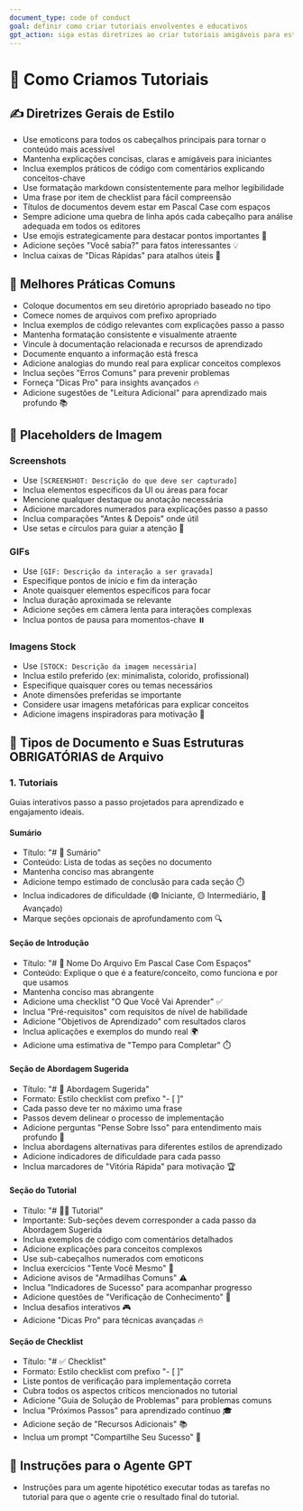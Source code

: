 ```yaml
---
document_type: code of conduct
goal: definir como criar tutoriais envolventes e educativos
gpt_action: siga estas diretrizes ao criar tutoriais amigáveis para estudantes
---
```


# 🚀 Como Criamos Tutoriais

## ✍️ Diretrizes Gerais de Estilo

- Use emoticons para todos os cabeçalhos principais para tornar o conteúdo mais acessível
- Mantenha explicações concisas, claras e amigáveis para iniciantes
- Inclua exemplos práticos de código com comentários explicando conceitos-chave
- Use formatação markdown consistentemente para melhor legibilidade
- Uma frase por item de checklist para fácil compreensão
- Títulos de documentos devem estar em Pascal Case com espaços
- Sempre adicione uma quebra de linha após cada cabeçalho para análise adequada em todos os editores
- Use emojis estrategicamente para destacar pontos importantes 🎯
- Adicione seções "Você sabia?" para fatos interessantes 💡
- Inclua caixas de "Dicas Rápidas" para atalhos úteis 💨

## 🚀 Melhores Práticas Comuns

- Coloque documentos em seu diretório apropriado baseado no tipo
- Comece nomes de arquivos com prefixo apropriado
- Inclua exemplos de código relevantes com explicações passo a passo
- Mantenha formatação consistente e visualmente atraente
- Vincule à documentação relacionada e recursos de aprendizado
- Documente enquanto a informação está fresca
- Adicione analogias do mundo real para explicar conceitos complexos
- Inclua seções "Erros Comuns" para prevenir problemas
- Forneça "Dicas Pro" para insights avançados 🔥
- Adicione sugestões de "Leitura Adicional" para aprendizado mais profundo 📚

## 📖️ Placeholders de Imagem

### Screenshots
- Use `[SCREENSHOT: Descrição do que deve ser capturado]`
- Inclua elementos específicos da UI ou áreas para focar
- Mencione qualquer destaque ou anotação necessária
- Adicione marcadores numerados para explicações passo a passo
- Inclua comparações "Antes & Depois" onde útil
- Use setas e círculos para guiar a atenção 🎯

### GIFs
- Use `[GIF: Descrição da interação a ser gravada]`
- Especifique pontos de início e fim da interação
- Anote quaisquer elementos específicos para focar
- Inclua duração aproximada se relevante
- Adicione seções em câmera lenta para interações complexas
- Inclua pontos de pausa para momentos-chave ⏸️

### Imagens Stock
- Use `[STOCK: Descrição da imagem necessária]`
- Inclua estilo preferido (ex: minimalista, colorido, profissional)
- Especifique quaisquer cores ou temas necessários
- Anote dimensões preferidas se importante
- Considere usar imagens metafóricas para explicar conceitos
- Adicione imagens inspiradoras para motivação 🌟

## 📖 Tipos de Documento e Suas Estruturas OBRIGATÓRIAS de Arquivo

### 1. Tutoriais

Guias interativos passo a passo projetados para aprendizado e engajamento ideais.

#### Sumário

- Título: "# 📝 Sumário"
- Conteúdo: Lista de todas as seções no documento
- Mantenha conciso mas abrangente
- Adicione tempo estimado de conclusão para cada seção ⏱️
- Inclua indicadores de dificuldade (🟢 Iniciante, 🟡 Intermediário, 🔴 Avançado)
- Marque seções opcionais de aprofundamento com 🔍

#### Seção de Introdução

- Título: "# 📝 Nome Do Arquivo Em Pascal Case Com Espaços"
- Conteúdo: Explique o que é a feature/conceito, como funciona e por que usamos
- Mantenha conciso mas abrangente
- Adicione uma checklist "O Que Você Vai Aprender" ✅
- Inclua "Pré-requisitos" com requisitos de nível de habilidade
- Adicione "Objetivos de Aprendizado" com resultados claros
- Inclua aplicações e exemplos do mundo real 🌍
- Adicione uma estimativa de "Tempo para Completar" ⏱️

#### Seção de Abordagem Sugerida

- Título: "# 🎯 Abordagem Sugerida"
- Formato: Estilo checklist com prefixo "- [ ]"
- Cada passo deve ter no máximo uma frase
- Passos devem delinear o processo de implementação
- Adicione perguntas "Pense Sobre Isso" para entendimento mais profundo 🤔
- Inclua abordagens alternativas para diferentes estilos de aprendizado
- Adicione indicadores de dificuldade para cada passo
- Inclua marcadores de "Vitória Rápida" para motivação 🏆

#### Seção do Tutorial

- Título: "# 👨‍🏫 Tutorial"
- Importante: Sub-seções devem corresponder a cada passo da Abordagem Sugerida
- Inclua exemplos de código com comentários detalhados
- Adicione explicações para conceitos complexos
- Use sub-cabeçalhos numerados com emoticons
- Inclua exercícios "Tente Você Mesmo" 🔨
- Adicione avisos de "Armadilhas Comuns" ⚠️
- Inclua "Indicadores de Sucesso" para acompanhar progresso
- Adicione questões de "Verificação de Conhecimento" 📝
- Inclua desafios interativos 🎮
- Adicione "Dicas Pro" para técnicas avançadas 🔥

#### Seção de Checklist

- Título: "# ✅ Checklist"
- Formato: Estilo checklist com prefixo "- [ ]"
- Liste pontos de verificação para implementação correta
- Cubra todos os aspectos críticos mencionados no tutorial
- Adicione "Guia de Solução de Problemas" para problemas comuns
- Inclua "Próximos Passos" para aprendizado contínuo 🎓
- Adicione seção de "Recursos Adicionais" 📚
- Inclua um prompt "Compartilhe Seu Sucesso" 🌟

## 🤖 Instruções para o Agente GPT

- Instruções para um agente hipotético executar todas as tarefas no tutorial para que o agente crie o resultado final do tutorial.
